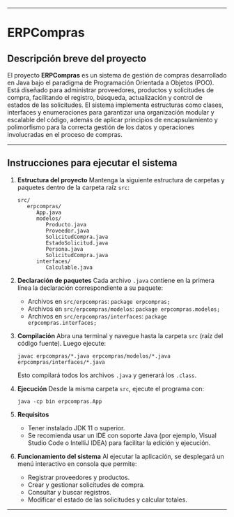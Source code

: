 
---

# ERPCompras

## Descripción breve del proyecto

El proyecto **ERPCompras** es un sistema de gestión de compras desarrollado en Java bajo el paradigma de Programación Orientada a Objetos (POO). Está diseñado para administrar proveedores, productos y solicitudes de compra, facilitando el registro, búsqueda, actualización y control de estados de las solicitudes. El sistema implementa estructuras como clases, interfaces y enumeraciones para garantizar una organización modular y escalable del código, además de aplicar principios de encapsulamiento y polimorfismo para la correcta gestión de los datos y operaciones involucradas en el proceso de compras.

---

## Instrucciones para ejecutar el sistema

1. **Estructura del proyecto**
   Mantenga la siguiente estructura de carpetas y paquetes dentro de la carpeta raíz `src`:

   ```
   src/
      erpcompras/
         App.java
         modelos/
            Producto.java
            Proveedor.java
            SolicitudCompra.java
            EstadoSolicitud.java
            Persona.java
            SolicitudCompra.java
         interfaces/
            Calculable.java
   ```

2. **Declaración de paquetes**
   Cada archivo `.java` contiene en la primera línea la declaración correspondiente a su paquete:

   * Archivos en `src/erpcompras`:
     `package erpcompras;`
   * Archivos en `src/erpcompras/modelos`:
     `package erpcompras.modelos;`
   * Archivos en `src/erpcompras/interfaces`:
     `package erpcompras.interfaces;`

3. **Compilación**
   Abra una terminal y navegue hasta la carpeta `src` (raíz del código fuente). Luego ejecute:

   ```
   javac erpcompras/*.java erpcompras/modelos/*.java erpcompras/interfaces/*.java
   ```

   Esto compilará todos los archivos `.java` y generará los `.class`.

4. **Ejecución**
   Desde la misma carpeta `src`, ejecute el programa con:

   ```
   java -cp bin erpcompras.App
   ```

5. **Requisitos**

   * Tener instalado JDK 11 o superior.
   * Se recomienda usar un IDE con soporte Java (por ejemplo, Visual Studio Code o IntelliJ IDEA) para facilitar la edición y ejecución.

6. **Funcionamiento del sistema**
   Al ejecutar la aplicación, se desplegará un menú interactivo en consola que permite:

   * Registrar proveedores y productos.
   * Crear y gestionar solicitudes de compra.
   * Consultar y buscar registros.
   * Modificar el estado de las solicitudes y calcular totales.

---
